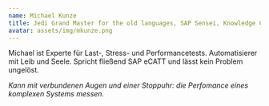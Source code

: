 ```yaml
---
name: Michael Kunze
title: Jedi Grand Master for the old languages, SAP Sensei, Knowledge Champion.
avatar: assets/img/mkunze.png
---
```


Michael ist Experte für Last-, Stress- und Performancetests. Automatisierer mit
Leib und Seele. Spricht fließend SAP eCATT und lässt kein Problem ungelöst.

_Kann mit verbundenen Augen und einer Stoppuhr: die Perfomance eines komplexen
Systems messen._
